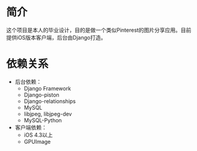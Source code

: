 # 简介
这个项目是本人的毕业设计，目的是做一个类似Pinterest的图片分享应用。目前提供iOS版本客户端，后台由Django打造。
# 依赖关系
* 后台依赖：
    - Django Framework
    - Django-piston
    - Django-relationships
    - MySQL
    - libjpeg, libjpeg-dev
    - MySQL-Python
* 客户端依赖：
    - iOS 4.3以上
    - GPUImage
